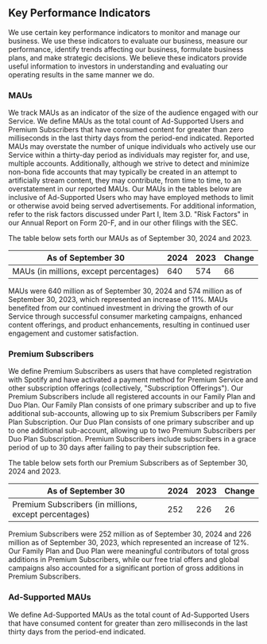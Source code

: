 ## Key Performance Indicators

We use certain key performance indicators to monitor and manage our business. We use these indicators to evaluate our business, measure our performance, identify trends affecting our business, formulate business plans, and make strategic decisions. We believe these indicators provide useful information to investors in understanding and evaluating our operating results in the same manner we do.

### MAUs

We track MAUs as an indicator of the size of the audience engaged with our Service. We define MAUs as the total count of Ad-Supported Users and Premium Subscribers that have consumed content for greater than zero milliseconds in the last thirty days from the period-end indicated. Reported MAUs may overstate the number of unique individuals who actively use our Service within a thirty-day period as individuals may register for, and use, multiple accounts. Additionally, although we strive to detect and minimize non-bona fide accounts that may typically be created in an attempt to artificially stream content, they may contribute, from time to time, to an overstatement in our reported MAUs. Our MAUs in the tables below are inclusive of Ad-Supported Users who may have employed methods to limit or otherwise avoid being served advertisements. For additional information, refer to the risk factors discussed under Part I, Item 3.D. "Risk Factors" in our Annual Report on Form 20-F, and in our other filings with the SEC.

The table below sets forth our MAUs as of September 30, 2024 and 2023.

| As of September 30 | 2024 | 2023 | Change |
| -------------------- | ---- | ---- | ------ |
| MAUs (in millions, except percentages) | 640 | 574 | 66 | 11% |

MAUs were 640 million as of September 30, 2024 and 574 million as of September 30, 2023, which represented an increase of 11%. MAUs benefited from our continued investment in driving the growth of our Service through successful consumer marketing campaigns, enhanced content offerings, and product enhancements, resulting in continued user engagement and customer satisfaction.

### Premium Subscribers

We define Premium Subscribers as users that have completed registration with Spotify and have activated a payment method for Premium Service and other subscription offerings (collectively, "Subscription Offerings"). Our Premium Subscribers include all registered accounts in our Family Plan and Duo Plan. Our Family Plan consists of one primary subscriber and up to five additional sub-accounts, allowing up to six Premium Subscribers per Family Plan Subscription. Our Duo Plan consists of one primary subscriber and up to one additional sub-account, allowing up to two Premium Subscribers per Duo Plan Subscription. Premium Subscribers include subscribers in a grace period of up to 30 days after failing to pay their subscription fee.

The table below sets forth our Premium Subscribers as of September 30, 2024 and 2023.

| As of September 30 | 2024 | 2023 | Change |
| -------------------- | ---- | ---- | ------ |
| Premium Subscribers (in millions, except percentages) | 252 | 226 | 26 | 12% |

Premium Subscribers were 252 million as of September 30, 2024 and 226 million as of September 30, 2023, which represented an increase of 12%. Our Family Plan and Duo Plan were meaningful contributors of total gross additions in Premium Subscribers, while our free trial offers and global campaigns also accounted for a significant portion of gross additions in Premium Subscribers.

### Ad-Supported MAUs

We define Ad-Supported MAUs as the total count of Ad-Supported Users that have consumed content for greater than zero milliseconds in the last thirty days from the period-end indicated.